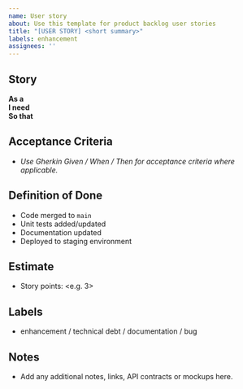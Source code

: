 ```yaml
---
name: User story
about: Use this template for product backlog user stories
title: "[USER STORY] <short summary>"
labels: enhancement
assignees: ''
---
```


## Story
**As a** <role>  
**I need** <capability>  
**So that** <benefit>

## Acceptance Criteria
- *Use Gherkin Given / When / Then for acceptance criteria where applicable.*

## Definition of Done
- Code merged to `main`
- Unit tests added/updated
- Documentation updated
- Deployed to staging environment

## Estimate
- Story points: <e.g. 3>

## Labels
- enhancement / technical debt / documentation / bug

## Notes
- Add any additional notes, links, API contracts or mockups here.
